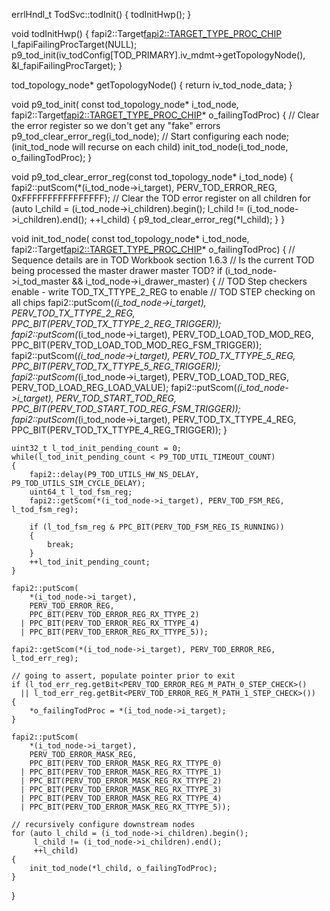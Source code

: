 errlHndl_t TodSvc::todInit()
{
    todInitHwp();
}

void todInitHwp()
{
    fapi2::Target<fapi2::TARGET_TYPE_PROC_CHIP> l_fapiFailingProcTarget(NULL);
    p9_tod_init(iv_todConfig[TOD_PRIMARY].iv_mdmt->getTopologyNode(), &l_fapiFailingProcTarget);
}

tod_topology_node* getTopologyNode()
{
    return iv_tod_node_data;
}


void p9_tod_init(
    const tod_topology_node* i_tod_node,
    fapi2::Target<fapi2::TARGET_TYPE_PROC_CHIP>* o_failingTodProc)
{
    // Clear the error register so we don't get any "fake" errors
    p9_tod_clear_error_reg(i_tod_node);
    // Start configuring each node; (init_tod_node will recurse on each child)
    init_tod_node(i_tod_node, o_failingTodProc);
}

void p9_tod_clear_error_reg(const tod_topology_node* i_tod_node)
{
    fapi2::putScom(*(i_tod_node->i_target), PERV_TOD_ERROR_REG, 0xFFFFFFFFFFFFFFFF);
    // Clear the TOD error register on all children
    for (auto l_child = (i_tod_node->i_children).begin();
         l_child != (i_tod_node->i_children).end();
         ++l_child)
    {
        p9_tod_clear_error_reg(*l_child);
    }
}

void init_tod_node(
    const tod_topology_node* i_tod_node,
    fapi2::Target<fapi2::TARGET_TYPE_PROC_CHIP>* o_failingTodProc)
{
    // Sequence details are in TOD Workbook section 1.6.3
    // Is the current TOD being processed the master drawer master TOD?
    if (i_tod_node->i_tod_master && i_tod_node->i_drawer_master)
    {
        // TOD Step checkers enable - write TOD_TX_TTYPE_2_REG to enable
        // TOD STEP checking on all chips
        fapi2::putScom(*(i_tod_node->i_target), PERV_TOD_TX_TTYPE_2_REG, PPC_BIT(PERV_TOD_TX_TTYPE_2_REG_TRIGGER));
        fapi2::putScom(*(i_tod_node->i_target), PERV_TOD_LOAD_TOD_MOD_REG, PPC_BIT(PERV_TOD_LOAD_TOD_MOD_REG_FSM_TRIGGER));
        fapi2::putScom(*(i_tod_node->i_target), PERV_TOD_TX_TTYPE_5_REG, PPC_BIT(PERV_TOD_TX_TTYPE_5_REG_TRIGGER));
        fapi2::putScom(*(i_tod_node->i_target), PERV_TOD_LOAD_TOD_REG, PERV_TOD_LOAD_REG_LOAD_VALUE);
        fapi2::putScom(*(i_tod_node->i_target), PERV_TOD_START_TOD_REG, PPC_BIT(PERV_TOD_START_TOD_REG_FSM_TRIGGER));
        fapi2::putScom(*(i_tod_node->i_target), PERV_TOD_TX_TTYPE_4_REG, PPC_BIT(PERV_TOD_TX_TTYPE_4_REG_TRIGGER));
    }

    uint32_t l_tod_init_pending_count = 0;
    while(l_tod_init_pending_count < P9_TOD_UTIL_TIMEOUT_COUNT)
    {
        fapi2::delay(P9_TOD_UTILS_HW_NS_DELAY, P9_TOD_UTILS_SIM_CYCLE_DELAY);
        uint64_t l_tod_fsm_reg;
        fapi2::getScom(*(i_tod_node->i_target), PERV_TOD_FSM_REG, l_tod_fsm_reg);

        if (l_tod_fsm_reg & PPC_BIT(PERV_TOD_FSM_REG_IS_RUNNING))
        {
            break;
        }
        ++l_tod_init_pending_count;
    }

    fapi2::putScom(
        *(i_tod_node->i_target),
        PERV_TOD_ERROR_REG,
        PPC_BIT(PERV_TOD_ERROR_REG_RX_TTYPE_2)
      | PPC_BIT(PERV_TOD_ERROR_REG_RX_TTYPE_4)
      | PPC_BIT(PERV_TOD_ERROR_REG_RX_TTYPE_5));

    fapi2::getScom(*(i_tod_node->i_target), PERV_TOD_ERROR_REG, l_tod_err_reg);

    // going to assert, populate pointer prior to exit
    if (l_tod_err_reg.getBit<PERV_TOD_ERROR_REG_M_PATH_0_STEP_CHECK>()
      || l_tod_err_reg.getBit<PERV_TOD_ERROR_REG_M_PATH_1_STEP_CHECK>())
    {
        *o_failingTodProc = *(i_tod_node->i_target);
    }

    fapi2::putScom(
        *(i_tod_node->i_target),
        PERV_TOD_ERROR_MASK_REG,
        PPC_BIT(PERV_TOD_ERROR_MASK_REG_RX_TTYPE_0)
      | PPC_BIT(PERV_TOD_ERROR_MASK_REG_RX_TTYPE_1)
      | PPC_BIT(PERV_TOD_ERROR_MASK_REG_RX_TTYPE_2)
      | PPC_BIT(PERV_TOD_ERROR_MASK_REG_RX_TTYPE_3)
      | PPC_BIT(PERV_TOD_ERROR_MASK_REG_RX_TTYPE_4)
      | PPC_BIT(PERV_TOD_ERROR_MASK_REG_RX_TTYPE_5));

    // recursively configure downstream nodes
    for (auto l_child = (i_tod_node->i_children).begin();
         l_child != (i_tod_node->i_children).end();
         ++l_child)
    {
        init_tod_node(*l_child, o_failingTodProc);
    }
}
